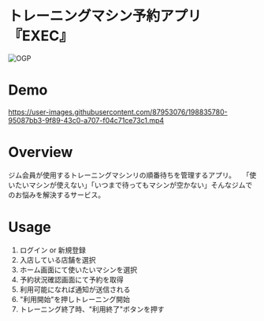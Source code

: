 # トレーニングマシン予約アプリ『EXEC』

![OGP](https://user-images.githubusercontent.com/87953076/198834499-7a485c43-0572-4c23-9b70-85f23bb80420.jpg)

# Demo
https://user-images.githubusercontent.com/87953076/198835780-95087bb3-9f89-43c0-a707-f04c71ce73c1.mp4

# Overview
ジム会員が使用するトレーニングマシンリの順番待ちを管理するアプリ。　　「使いたいマシンが使えない」「いつまで待ってもマシンが空かない」そんなジムでのお悩みを解決するサービス。

# Usage
1. ログイン or 新規登録
3. 入店している店舗を選択
4. ホーム画面にて使いたいマシンを選択
5. 予約状況確認画面にて予約を取得
6. 利用可能になれば通知が送信される
7. "利用開始"を押しトレーニング開始
8. トレーニング終了時、"利用終了"ボタンを押す
